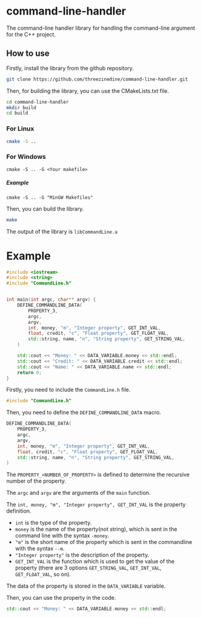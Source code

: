# command-line-handler
The command-line handler library for handling the command-line argument for the C++ project.


## How to use

Firstly, install the library from the github repository.

```bash
git clone https://github.com/threezinedine/command-line-handler.git
```

Then, for building the library, you can use the CMakeLists.txt file.

```bash
cd command-line-handler
mkdir build
cd build
```

### For Linux

```bash
cmake -S ..
```

### For Windows

```commandline
cmake -S .. -G <Your makefile>
```

##### Example

```commandline
cmake -S .. -G "MinGW Makefiles"
```

Then, you can build the library.

```bash
make
```

The output of the library is `libCommandLine.a`


# Example
    
```c++
#include <iostream>
#include <string>
#include "CommandLine.h"


int main(int argc, char** argv) {
    DEFINE_COMMANDLINE_DATA(
        PROPERTY_3,
        argc,
        argv,
        int, money, "m", "Integer property", GET_INT_VAL,
        float, credit, "c", "Float property", GET_FLOAT_VAL,
        std::string, name, "n", "String property", GET_STRING_VAL,
    )

    std::cout << "Money: " << DATA_VARIABLE.money << std::endl;
    std::cout << "Credit: " << DATA_VARIABLE.credit << std::endl;
    std::cout << "Name: " << DATA_VARIABLE.name << std::endl;
    return 0;
}
```

Firstly, you need to include the `CommandLine.h` file.
```C++
#include "CommandLine.h"
```

Then, you need to define the `DEFINE_COMMANDLINE_DATA` macro.
```C++
DEFINE_COMMANDLINE_DATA(
    PROPERTY_3,
    argc,
    argv,
    int, money, "m", "Integer property", GET_INT_VAL,
    float, credit, "c", "Float property", GET_FLOAT_VAL,
    std::string, name, "n", "String property", GET_STRING_VAL,
)
```

The `PROPERTY_<NUMBER_OF_PROPERTY>` is defined to determine the recursive number of the property.

The `argc` and `argv` are the arguments of the `main` function.

The `int, money, "m", "Integer property", GET_INT_VAL` is the property definition.

- `int` is the type of the property.
- `money` is the name of the property(not string), which is sent in the command line with the syntax `-money`.
- `"m"` is the short name of the property which is sent in the commandline with the syntax `--m`.
- `"Integer property"` is the description of the property.
- `GET_INT_VAL` is the function which is used to get the value of the property (there are 3 options `GET_STRING_VAL`, `GET_INT_VAL`, `GET_FLOAT_VAL`, so on).

The data of the property is stored in the `DATA_VARIABLE` variable.

Then, you can use the property in the code.

```C++
std::cout << "Money: " << DATA_VARIABLE.money << std::endl;
```